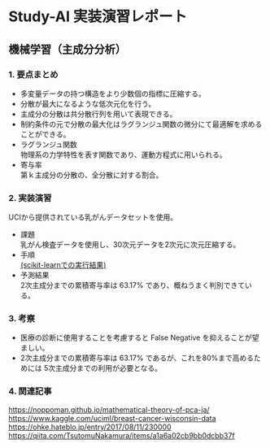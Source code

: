 # Study-AI 実装演習レポート

## 機械学習（主成分分析）

### 1. 要点まとめ

- 多変量データの持つ構造をより少数個の指標に圧縮する。
- 分散が最大になるような低次元化を行う。
- 主成分の分散は共分散行列を用いて表現できる。
- 制約条件の元で分散の最大化はラグランジュ関数の微分にて最適解を求めることができる。
- ラグランジュ関数<br>
物理系の力学特性を表す関数であり、運動方程式に用いられる。
- 寄与率<br>
第ｋ主成分の分散の、全分散に対する割合。

### 2. 実装演習

UCIから提供されている乳がんデータセットを使用。
- 課題<br>
乳がん検査データを使用し、30次元データを2次元に次元圧縮する。
- 手順<br>
[(scikit-learnでの実行結果)](Exercises-1.ipynb)
- 予測結果<br>
2次主成分までの累積寄与率は 63.17% であり、概ねうまく判別できている。

### 3. 考察

- 医療の診断に使用することを考慮すると False Negative を抑えることが望ましい。
- 2次主成分までの累積寄与率は 63.17% であるが、これを80%まで高めるためには 5次主成分までの利用が必要となる。

### 4. 関連記事

https://noppoman.github.io/mathematical-theory-of-pca-ja/
https://www.kaggle.com/uciml/breast-cancer-wisconsin-data
https://ohke.hateblo.jp/entry/2017/08/11/230000
https://qiita.com/TsutomuNakamura/items/a1a6a02cb9bb0dcbb37f
